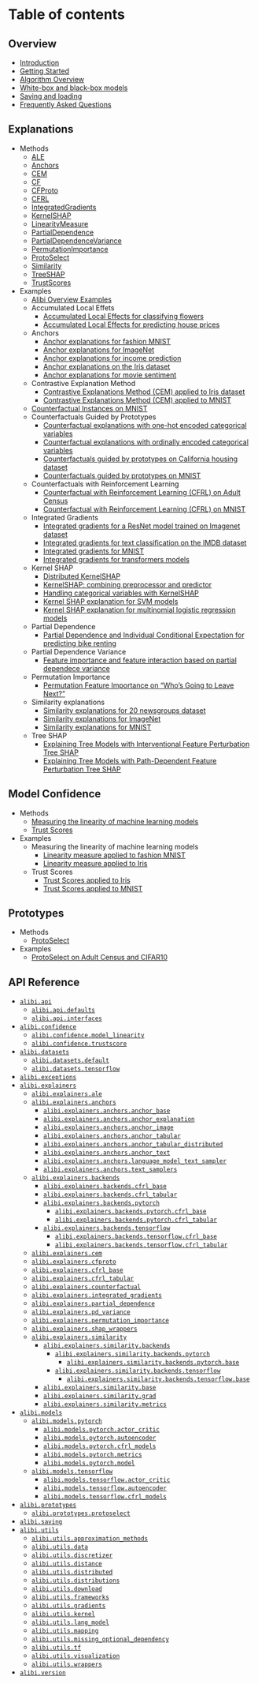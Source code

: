# Table of contents

## Overview

* [Introduction](source/overview/high_level.md)
* [Getting Started](source/overview/getting_started.md)
* [Algorithm Overview](source/overview/algorithms.md)
* [White-box and black-box models](source/overview/white_box_black_box.md)
* [Saving and loading](source/overview/saving.md)
* [Frequently Asked Questions](source/overview/faq.md)

## Explanations
* Methods
  * [ALE](source/methods/ale.md)
  * [Anchors](source/methods/anchors.md)
  * [CEM](source/methods/cem.md)
  * [CF](source/methods/cf.md)
  * [CFProto](source/methods/cfproto.md)
  * [CFRL](source/methods/cfrl.md)
  * [IntegratedGradients](source/methods/integratedgradients.md)
  * [KernelSHAP](source/methods/kernelshap.md)
  * [LinearityMeasure](source/methods/linearitymeasure.md)
  * [PartialDependence](source/methods/partialdependence.md)
  * [PartialDependenceVariance](source/methods/partialdependencevariance.md)
  * [PermutationImportance](source/methods/permutationimportance.md)
  * [ProtoSelect](source/methods/protoselect.md)
  * [Similarity](source/methods/similarity.md)
  * [TreeSHAP](source/methods/treeshap.md)
  * [TrustScores](source/methods/trustscores.md)
* Examples
  * [Alibi Overview Examples](source/examples/overview.md)
  * Accumulated Local Effets
    * [Accumulated Local Effects for classifying flowers](source/examples/ale_classification.md)
    * [Accumulated Local Effects for predicting house prices](source/examples/ale_regression_california.md)
  * Anchors
    * [Anchor explanations for fashion MNIST](source/examples/anchor_image_fashion_mnist.md)
    * [Anchor explanations for ImageNet](source/examples/anchor_image_imagenet.md)
    * [Anchor explanations for income prediction](source/examples/anchor_tabular_adult.md)
    * [Anchor explanations on the Iris dataset](source/examples/anchor_tabular_iris.md)
    * [Anchor explanations for movie sentiment](source/examples/anchor_text_movie.md)
  * Contrastive Explanation Method
    * [Contrastive Explanations Method (CEM) applied to Iris dataset](source/examples/cem_iris.md)
    * [Contrastive Explanations Method (CEM) applied to MNIST](source/examples/cem_mnist.md)
  * [Counterfactual Instances on MNIST](source/examples/cf_mnist.md)
  * Counterfactuals Guided by Prototypes
    * [Counterfactual explanations with one-hot encoded categorical variables](source/examples/cfproto_cat_adult_ohe.md)
    * [Counterfactual explanations with ordinally encoded categorical variables](source/examples/cfproto_cat_adult_ord.md)
    * [Counterfactuals guided by prototypes on California housing dataset](source/examples/cfproto_housing.md)
    * [Counterfactuals guided by prototypes on MNIST](source/examples/cfproto_mnist.md)
  * Counterfactuals with Reinforcement Learning
    * [Counterfactual with Reinforcement Learning (CFRL) on Adult Census](source/examples/cfrl_adult.md)
    * [Counterfactual with Reinforcement Learning (CFRL) on MNIST](source/examples/cfrl_mnist.md)
  * Integrated Gradients
    * [Integrated gradients for a ResNet model trained on Imagenet dataset](source/examples/integrated_gradients_imagenet.md)
    * [Integrated gradients for text classification on the IMDB dataset](source/examples/integrated_gradients_imdb.md)
    * [Integrated gradients for MNIST](source/examples/integrated_gradients_mnist.md)
    * [Integrated gradients for transformers models](source/examples/integrated_gradients_transformers.md)
  * Kernel SHAP
    * [Distributed KernelSHAP](source/examples/distributed_kernel_shap_adult_lr.md)
    * [KernelSHAP: combining preprocessor and predictor](source/examples/kernel_shap_adult_categorical_preproc.md)
    * [Handling categorical variables with KernelSHAP](source/examples/kernel_shap_adult_lr.md)
    * [Kernel SHAP explanation for SVM models](source/examples/kernel_shap_wine_intro.md)
    * [Kernel SHAP explanation for multinomial logistic regression models](source/examples/kernel_shap_wine_lr.md)
  * Partial Dependence
    * [Partial Dependence and Individual Conditional Expectation for predicting bike renting](source/examples/pdp_regression_bike.md)
  * Partial Dependence Variance
    * [Feature importance and feature interaction based on partial dependece variance](source/examples/pd_variance_regression_friedman.md)
  * Permutation Importance
    * [Permutation Feature Importance on “Who’s Going to Leave Next?”](source/examples/permutation_importance_classification_leave.md)
  * Similarity explanations
    * [Similarity explanations for 20 newsgroups dataset](source/examples/similarity_explanations_20ng.md)
    * [Similarity explanations for ImageNet](source/examples/similarity_explanations_imagenet.md)
    * [Similarity explanations for MNIST](source/examples/similarity_explanations_mnist.md)
  * Tree SHAP
    * [Explaining Tree Models with Interventional Feature Perturbation Tree SHAP](source/examples/interventional_tree_shap_adult_xgb.md)
    * [Explaining Tree Models with Path-Dependent Feature Perturbation Tree SHAP](source/examples/path_dependent_tree_shap_adult_xgb.md)

## Model Confidence

* Methods
  * [Measuring the linearity of machine learning models](source/methods/linearitymeasure.md)
  * [Trust Scores](source/methods/trustscores.md)
* Examples
  * Measuring the linearity of machine learning models
    * [Linearity measure applied to fashion MNIST](source/examples/linearity_measure_fashion_mnist.md)
    * [Linearity measure applied to Iris](source/examples/linearity_measure_iris.md)
  * Trust Scores
    * [Trust Scores applied to Iris](source/examples/trustscore_iris.md)
    * [Trust Scores applied to MNIST](source/examples/trustscore_mnist.md)

## Prototypes
  * Methods
    * [ProtoSelect](source/methods/protoselect.md)
  * Examples
    * [ProtoSelect on Adult Census and CIFAR10](source/examples/protoselect_adult_cifar10.md)
  

## API Reference

  * [`alibi.api`](api/alibi/api.md)
    * [`alibi.api.defaults`](api/alibi/api/defaults.md)
    * [`alibi.api.interfaces`](api/alibi/api/interfaces.md)
  * [`alibi.confidence`](api/alibi/confidence.md)
    * [`alibi.confidence.model_linearity`](api/alibi/confidence/model_linearity.md)
    * [`alibi.confidence.trustscore`](api/alibi/confidence/trustscore.md)
  * [`alibi.datasets`](api/alibi/datasets.md)
    * [`alibi.datasets.default`](api/alibi/datasets/default.md)
    * [`alibi.datasets.tensorflow`](api/alibi/datasets/tensorflow.md)
  * [`alibi.exceptions`](api/alibi/exceptions.md)
  * [`alibi.explainers`](api/alibi/explainers.md)
    * [`alibi.explainers.ale`](api/alibi/explainers/ale.md)
    * [`alibi.explainers.anchors`](api/alibi/explainers/anchors.md)
      * [`alibi.explainers.anchors.anchor_base`](api/alibi/explainers/anchors/anchor_base.md)
      * [`alibi.explainers.anchors.anchor_explanation`](api/alibi/explainers/anchors/anchor_explanation.md)
      * [`alibi.explainers.anchors.anchor_image`](api/alibi/explainers/anchors/anchor_image.md)
      * [`alibi.explainers.anchors.anchor_tabular`](api/alibi/explainers/anchors/anchor_tabular.md)
      * [`alibi.explainers.anchors.anchor_tabular_distributed`](api/alibi/explainers/anchors/anchor_tabular_distributed.md)
      * [`alibi.explainers.anchors.anchor_text`](api/alibi/explainers/anchors/anchor_text.md)
      * [`alibi.explainers.anchors.language_model_text_sampler`](api/alibi/explainers/anchors/language_model_text_sampler.md)
      * [`alibi.explainers.anchors.text_samplers`](api/alibi/explainers/anchors/text_samplers.md)
    * [`alibi.explainers.backends`](api/alibi/explainers/backends.md)
      * [`alibi.explainers.backends.cfrl_base`](api/alibi/explainers/backends/cfrl_base.md)
      * [`alibi.explainers.backends.cfrl_tabular`](api/alibi/explainers/backends/cfrl_tabular.md)
      * [`alibi.explainers.backends.pytorch`](api/alibi/explainers/backends/pytorch.md)
        * [`alibi.explainers.backends.pytorch.cfrl_base`](api/alibi/explainers/backends/pytorch/cfrl_base.md)
        * [`alibi.explainers.backends.pytorch.cfrl_tabular`](api/alibi/explainers/backends/pytorch/cfrl_tabular.md)
      * [`alibi.explainers.backends.tensorflow`](api/alibi/explainers/backends/tensorflow.md)
        * [`alibi.explainers.backends.tensorflow.cfrl_base`](api/alibi/explainers/backends/tensorflow/cfrl_base.md)
        * [`alibi.explainers.backends.tensorflow.cfrl_tabular`](api/alibi/explainers/backends/tensorflow/cfrl_tabular.md)
    * [`alibi.explainers.cem`](api/alibi/explainers/cem.md)
    * [`alibi.explainers.cfproto`](api/alibi/explainers/cfproto.md)
    * [`alibi.explainers.cfrl_base`](api/alibi/explainers/cfrl_base.md)
    * [`alibi.explainers.cfrl_tabular`](api/alibi/explainers/cfrl_tabular.md)
    * [`alibi.explainers.counterfactual`](api/alibi/explainers/counterfactual.md)
    * [`alibi.explainers.integrated_gradients`](api/alibi/explainers/integrated_gradients.md)
    * [`alibi.explainers.partial_dependence`](api/alibi/explainers/partial_dependence.md)
    * [`alibi.explainers.pd_variance`](api/alibi/explainers/pd_variance.md)
    * [`alibi.explainers.permutation_importance`](api/alibi/explainers/permutation_importance.md)
    * [`alibi.explainers.shap_wrappers`](api/alibi/explainers/shap_wrappers.md)
    * [`alibi.explainers.similarity`](api/alibi/explainers/similarity.md)
      * [`alibi.explainers.similarity.backends`](api/alibi/explainers/similarity/backends.md)
        * [`alibi.explainers.similarity.backends.pytorch`](api/alibi/explainers/similarity/backends/pytorch.md)
          * [`alibi.explainers.similarity.backends.pytorch.base`](api/alibi/explainers/similarity/backends/pytorch/base.md)
        * [`alibi.explainers.similarity.backends.tensorflow`](api/alibi/explainers/similarity/backends/tensorflow.md)
          * [`alibi.explainers.similarity.backends.tensorflow.base`](api/alibi/explainers/similarity/backends/tensorflow/base.md)
      * [`alibi.explainers.similarity.base`](api/alibi/explainers/similarity/base.md)
      * [`alibi.explainers.similarity.grad`](api/alibi/explainers/similarity/grad.md)
      * [`alibi.explainers.similarity.metrics`](api/alibi/explainers/similarity/metrics.md)
  * [`alibi.models`](api/alibi/models.md)
    * [`alibi.models.pytorch`](api/alibi/models/pytorch.md)
      * [`alibi.models.pytorch.actor_critic`](api/alibi/models/pytorch/actor_critic.md)
      * [`alibi.models.pytorch.autoencoder`](api/alibi/models/pytorch/autoencoder.md)
      * [`alibi.models.pytorch.cfrl_models`](api/alibi/models/pytorch/cfrl_models.md)
      * [`alibi.models.pytorch.metrics`](api/alibi/models/pytorch/metrics.md)
      * [`alibi.models.pytorch.model`](api/alibi/models/pytorch/model.md)
    * [`alibi.models.tensorflow`](api/alibi/models/tensorflow.md)
      * [`alibi.models.tensorflow.actor_critic`](api/alibi/models/tensorflow/actor_critic.md)
      * [`alibi.models.tensorflow.autoencoder`](api/alibi/models/tensorflow/autoencoder.md)
      * [`alibi.models.tensorflow.cfrl_models`](api/alibi/models/tensorflow/cfrl_models.md)
  * [`alibi.prototypes`](api/alibi/prototypes.md)
    * [`alibi.prototypes.protoselect`](api/alibi/prototypes/protoselect.md)
  * [`alibi.saving`](api/alibi/saving.md)
  * [`alibi.utils`](api/alibi/utils.md)
    * [`alibi.utils.approximation_methods`](api/alibi/utils/approximation_methods.md)
    * [`alibi.utils.data`](api/alibi/utils/data.md)
    * [`alibi.utils.discretizer`](api/alibi/utils/discretizer.md)
    * [`alibi.utils.distance`](api/alibi/utils/distance.md)
    * [`alibi.utils.distributed`](api/alibi/utils/distributed.md)
    * [`alibi.utils.distributions`](api/alibi/utils/distributions.md)
    * [`alibi.utils.download`](api/alibi/utils/download.md)
    * [`alibi.utils.frameworks`](api/alibi/utils/frameworks.md)
    * [`alibi.utils.gradients`](api/alibi/utils/gradients.md)
    * [`alibi.utils.kernel`](api/alibi/utils/kernel.md)
    * [`alibi.utils.lang_model`](api/alibi/utils/lang_model.md)
    * [`alibi.utils.mapping`](api/alibi/utils/mapping.md)
    * [`alibi.utils.missing_optional_dependency`](api/alibi/utils/missing_optional_dependency.md)
    * [`alibi.utils.tf`](api/alibi/utils/tf.md)
    * [`alibi.utils.visualization`](api/alibi/utils/visualization.md)
    * [`alibi.utils.wrappers`](api/alibi/utils/wrappers.md)
  * [`alibi.version`](api/alibi/version.md)
